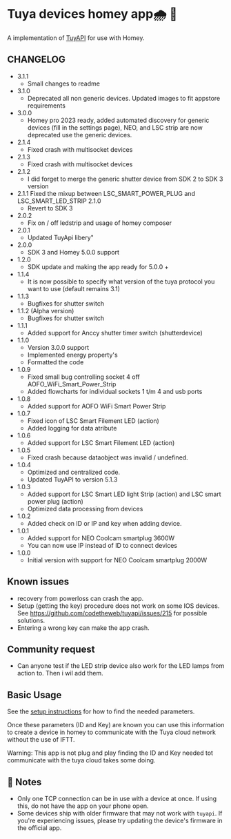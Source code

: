 ﻿# Tuya devices homey app🌧 🔌

A implementation of [TuyAPI](https://github.com/codetheweb/tuyapi/) for use with Homey. 

## CHANGELOG
* 3.1.1
	- Small changes to readme
* 3.1.0
	- Deprecated all non generic devices. Updated images to fit appstore requirements
* 3.0.0
	- Homey pro 2023 ready, added automated discovery for generic devices (fill in the settings page), NEO, and LSC strip are now deprecated use the generic devices. 
* 2.1.4
	- Fixed crash with multisocket devices
* 2.1.3
	- Fixed crash with multisocket devices
* 2.1.2
	- I did forget to merge the generic shutter device from SDK 2 to SDK 3 version
* 2.1.1
    Fixed the mixup between LSC_SMART_POWER_PLUG and LSC_SMART_LED_STRIP
 2.1.0
	- Revert to SDK 3
* 2.0.2
    - Fix on / off ledstrip and usage of homey composer
* 2.0.1
    - Updated TuyApi libery"
* 2.0.0
    - SDK 3 and Homey 5.0.0 support
* 1.2.0
	- SDK update and making the app ready for 5.0.0 + 
* 1.1.4 
	- It is now possible to specify what version of the tuya protocol you want to use (default remains 3.1)	
* 1.1.3
	- Bugfixes for shutter switch
* 1.1.2 (Alpha version)
	- Bugfixes for shutter switch
* 1.1.1
	- Added support for Anccy shutter timer switch (shutterdevice) 
* 1.1.0
	- Version 3.0.0 support
	- Implemented energy property's
	- Formatted the code
* 1.0.9
	- Fixed small bug controlling socket 4 off AOFO_WiFi_Smart_Power_Strip
	- Added flowcharts for individual sockets 1 t/m 4 and usb ports
* 1.0.8 
	- Added support for AOFO WiFi Smart Power Strip
* 1.0.7
	- Fixed icon of LSC Smart Filement LED (action)
	- Added logging for data atribute 
* 1.0.6 
	- Added support for LSC Smart Filement LED (action)
* 1.0.5
	- Fixed crash because dataobject was invalid / undefined. 
* 1.0.4
	- Optimized and centralized code.  
	- Updated TuyAPI to version 5.1.3 
* 1.0.3
	- Added support for LSC Smart LED light Strip (action)	and LSC smart power plug (action)
	- Optimized data processing from devices
* 1.0.2
	- Added check on ID or IP and key when adding device. 
* 1.0.1
	- Added support for NEO Coolcam smartplug 3600W
	- You can now use IP instead of ID to connect devices
* 1.0.0
	- Initial version with support for NEO Coolcam smartplug 2000W

## Known issues
* recovery from powerloss can crash the app. 
* Setup (getting the key) procedure does not work on some IOS devices. See https://github.com/codetheweb/tuyapi/issues/215 for possible solutions. 
* Entering a wrong key can make the app crash. 
	
## Community request
* Can anyone test if the LED strip device also work for the LED lamps from action to. Then i wil add them.  
	
## Basic Usage
See the [setup instructions](https://github.com/codetheweb/tuyapi/blob/master/docs/SETUP.md) for how to find the needed parameters.

Once these parameters (ID and Key) are known you can use this information to create a device in homey to communicate with the Tuya cloud network without the use of IFTT.

Warning: This app is not plug and play finding the ID and Key needed tot communicate with the tuya cloud takes some doing. 

## 📝 Notes
- Only one TCP connection can be in use with a device at once. If using this, do not have the app on your phone open.
- Some devices ship with older firmware that may not work with `tuyapi`.  If you're experiencing issues, please try updating the device's firmware in the official app.




